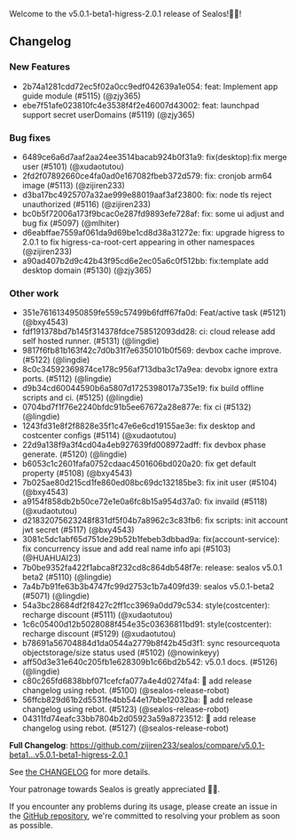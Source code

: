 Welcome to the v5.0.1-beta1-higress-2.0.1 release of Sealos!🎉🎉!



## Changelog
### New Features
* 2b74a1281cdd72ec5f02a0cc9edf042639a1e054: feat: Implement app guide module (#5115) (@zjy365)
* ebe7f51afe023810fc4e3538f4f2e46007d43002: feat: launchpad support secret userDomains (#5119) (@zjy365)
### Bug fixes
* 6489ce6a6d7aaf2aa24ee3514bacab924b0f31a9: fix(desktop):fix merge user (#5101) (@xudaotutou)
* 2fd2f07892660ce4fa0ad0e167082fbeb372d579: fix: cronjob arm64 image (#5113) (@zijiren233)
* d3ba17bc4925707a32ae999e88019aaf3af23800: fix: node tls reject unauthorized (#5116) (@zijiren233)
* bc0b5f72006a173f9bcac0e287fd9893efe728af: fix: some ui adjust and bug fix (#5097) (@mlhiter)
* d6eabffae7559af061da9d69be1cd8d38a31272e: fix: upgrade higress to 2.0.1 to fix higress-ca-root-cert appearing in other namespaces (@zijiren233)
* a90ad407b2d9c42b43f95cd6e2ec05a6c0f512bb: fix:template add desktop domain (#5130) (@zjy365)
### Other work
* 351e7616134950859fe559c57499b6fdff67fa0d: Feat/active task (#5121) (@bxy4543)
* fdf191378bd7b145f314378fdce758512093dd28: ci: cloud release add self hosted runner. (#5131) (@lingdie)
* 9817f6fb81b163f42c7d0b31f7e6350101b0f569: devbox cache improve. (#5122) (@lingdie)
* 8c0c34592369874ce178c956af713dba3c17a9ea: devobx ignore extra ports. (#5112) (@lingdie)
* d9b34cd60044590b6a5807d1725398017a735e19: fix build offline scripts and ci. (#5125) (@lingdie)
* 0704bd7f1f76e2240bfdc91b5ee67672a28e877e: fix ci (#5132) (@lingdie)
* 1243fd31e8f2f8828e35f1c47e6e6cd19155ae3e: fix desktop and costcenter configs (#5114) (@xudaotutou)
* 22d9a138f9a3f4cd04a4eb927639fd008972adff: fix devbox phase generate. (#5120) (@lingdie)
* b6053c1c2601fafa0752cdaac4501606bd020a20: fix get default property (#5108) (@bxy4543)
* 7b025ae80d215cd1fe860ed08bc69dc132185be3: fix init user (#5104) (@bxy4543)
* a9154f858db2b50ce72e1e0a6fc8b15a954d37a0: fix invaild (#5118) (@xudaotutou)
* d21832075623248f831df5f04b7a8962c3c83fb6: fix scripts: init account jwt secret (#5117) (@bxy4543)
* 3081c5dc1abf65d751de29b52b1febeb3dbbad9a: fix(account-service): fix concurrency issue and add real name info api (#5103) (@HUAHUAI23)
* 7b0be9352fa422f1abca8f232cd8c864db548f7e: release: sealos v5.0.1 beta2 (#5110) (@lingdie)
* 7a4b7b91fe63b3b4747fc99d2753c1b7a409fd39: sealos v5.0.1-beta2 (#5071) (@lingdie)
* 54a3bc28684df2f8427c2ff1cc3969a0dd79c534: style(costcenter): recharge discount (#5111) (@xudaotutou)
* 1c6c05400d12b5028088f454e35c03636811bd91: style(costcenter): recharge discount (#5129) (@xudaotutou)
* b78691a56704884d1da0544a2779b8f42b45d3f1: sync resourcequota objectstorage/size status used (#5102) (@nowinkeyy)
* aff50d3e31e640c205fb1e628309b1c66bd2b542: v5.0.1 docs. (#5126) (@lingdie)
* c80c265fd6838bbf071cefcfa077a4e4d0274fa4: 🤖 add release changelog using rebot. (#5100) (@sealos-release-robot)
* 56ffcb829d61b2d5531fe4bb544e17bbe12032ba: 🤖 add release changelog using rebot. (#5123) (@sealos-release-robot)
* 04311fd74eafc33bb7804b2d05923a59a8723512: 🤖 add release changelog using rebot. (#5127) (@sealos-release-robot)

**Full Changelog**: https://github.com/zijiren233/sealos/compare/v5.0.1-beta1...v5.0.1-beta1-higress-2.0.1

See [the CHANGELOG](https://github.com/zijiren233/sealos/blob/main/CHANGELOG/CHANGELOG.md) for more details.

Your patronage towards Sealos is greatly appreciated 🎉🎉.

If you encounter any problems during its usage, please create an issue in the [GitHub repository](https://github.com/zijiren233/sealos), we're committed to resolving your problem as soon as possible.
